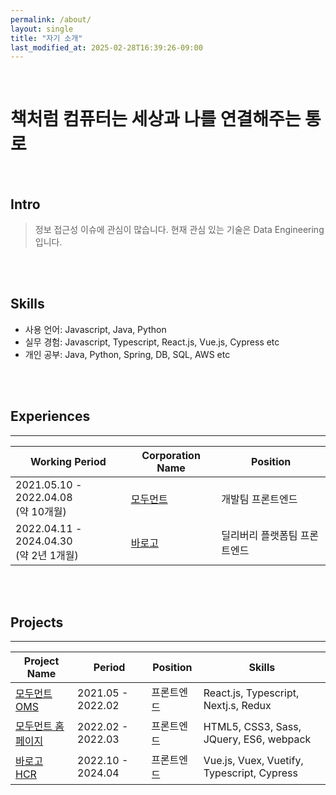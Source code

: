 ```yaml
---
permalink: /about/
layout: single
title: "자기 소개"
last_modified_at: 2025-02-28T16:39:26-09:00
---
```

<br />

# 책처럼 컴퓨터는 세상과 나를 연결해주는 통로

<br />

## Intro
> 정보 접근성 이슈에 관심이 많습니다. 현재 관심 있는 기술은 Data Engineering입니다.

<br />
<br />


## Skills

- 사용 언어: Javascript, Java, Python
- 실무 경험: Javascript, Typescript, React.js, Vue.js, Cypress etc
- 개인 공부: Java, Python, Spring, DB, SQL, AWS etc

<br />
<br />


## Experiences

---

| Working Period                          | Corporation Name                  | Position          |
|-----------------------------------------|-----------------------------------|-------------------|
| 2021.05.10 - 2022.04.08 <br/>(약 10개월)   | [모두먼트](https://www.modument.com/) | 개발팀 프론트엔드         |
| 2022.04.11 - 2024.04.30 <br/>(약 2년 1개월) | [바로고](https://www.barogo.com/)    | 딜리버리 플랫폼팀 프론트엔드   |

  
  
<br />
<br />

## Projects

---

| Project Name                                                                                   | Period            | Position | Skills                                      |
|------------------------------------------------------------------------------------------------|-------------------|----------|---------------------------------------------|
| [모두먼트 OMS](https://www.notion.so/OMS-b29c89d70ebb4278b07de0180fb1a916?pvs=21)                  | 2021.05 - 2022.02 | 프론트엔드    | React.js, Typescript, Nextj.s, Redux        |
| [모두먼트 홈페이지](https://www.notion.so/487f1f114b094d848f0da89425f52949?pvs=21)                     | 2022.02 - 2022.03 | 프론트엔드    | HTML5, CSS3, Sass, JQuery, ES6, webpack     |
| [바로고 <br/>HCR](https://www.notion.so/Hub-Control-Room-ca414c0e6602485c93d7b39c795955b9?pvs=21) | 2022.10 - 2024.04 | 프론트엔드    | Vue.js, Vuex, Vuetify,  Typescript, Cypress |


<br />
<br />
<br />
<br />
<br />
<br />